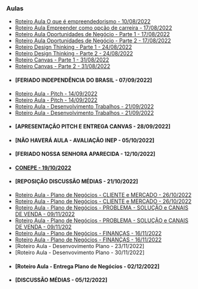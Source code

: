 ### Aulas
- [Roteiro Aula O que é empreendedorismo - 10/08/2022](aula01.md)
- [Roteiro Aula Empreender como opção de carreira - 17/08/2022](aula02.md)
- [Roteiro Aula Oportunidades de Negócio - Parte 1 - 17/08/2022](aula03.md)
- [Roteiro Aula Oportunidades de Negócio - Parte 2 - 17/08/2022](aula04.md)
- [Roteiro Design Thinking - Parte 1 - 24/08/2022](aula05.md)
- [Roteiro Design Thinking - Parte 2 - 24/08/2022](aula06.md)
- [Roteiro Canvas - Parte 1 - 31/08/2022](aula07.md)
- [Roteiro Canvas - Parte 2 - 31/08/2022](aula08.md)
- #### [FERIADO INDEPENDÊNCIA DO BRASIL - 07/09/2022]
- [Roteiro Aula - Pitch - 14/09/2022](aula11.md)
- [Roteiro Aula - Pitch - 14/09/2022](aula11.md)
- [Roteiro Aula - Desenvolvimento Trabalhos - 21/09/2022](aula09.md)
- [Roteiro Aula - Desenvolvimento Trabalhos - 21/09/2022](aula09.md)
- #### [APRESENTAÇÃO PITCH E ENTREGA CANVAS - 28/09/2022]
- #### [NÃO HAVERÁ AULA - AVALIAÇÃO INEP - 05/10/2022]
- #### [FERIADO NOSSA SENHORA APARECIDA - 12/10/2022]
- #### [CONEPE - 19/10/2022](https://conepe.ufj.edu.br/)
- #### [REPOSIÇÃO DISCUSSÃO MÉDIAS - 21/10/2022]
- [Roteiro Aula - Plano de Negócios - CLIENTE e MERCADO - 26/10/2022](aula19.md)
- [Roteiro Aula - Plano de Negócios - CLIENTE e MERCADO - 26/10/2022](aula20.md)
- [Roteiro Aula - Plano de Negócios  - PROBLEMA - SOLUÇÃO e CANAIS DE VENDA - 09/11/2022](aula21.md)
- [Roteiro Aula - Plano de Negócios  - PROBLEMA - SOLUÇÃO e CANAIS DE VENDA - 09/11/202](aula22.md)
- [Roteiro Aula - Plano de Negócios  - FINANÇAS - 16/11/2022](aula23.md)
- [Roteiro Aula - Plano de Negócios  - FINANÇAS - 16/11/2022](aula24.md)
- [Roteiro Aula - Desenvovimento Plano - 23/11/2022]
- [Roteiro Aula - Desenvovimento Plano - 30/11/2022]
- #### [Roteiro Aula - Entrega Plano de Negócios - 02/12/2022]
- #### [DISCUSSÃO MÉDIAS - 05/12/2022]
